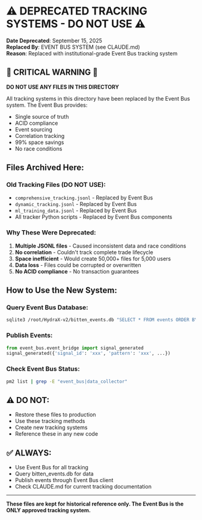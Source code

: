 # ⚠️ DEPRECATED TRACKING SYSTEMS - DO NOT USE ⚠️

**Date Deprecated**: September 15, 2025  
**Replaced By**: EVENT BUS SYSTEM (see CLAUDE.md)  
**Reason**: Replaced with institutional-grade Event Bus tracking system

## 🚨 CRITICAL WARNING 🚨

**DO NOT USE ANY FILES IN THIS DIRECTORY**

All tracking systems in this directory have been replaced by the Event Bus system.
The Event Bus provides:
- Single source of truth
- ACID compliance
- Event sourcing
- Correlation tracking
- 99% space savings
- No race conditions

## Files Archived Here:

### Old Tracking Files (DO NOT USE):
- `comprehensive_tracking.jsonl` - Replaced by Event Bus
- `dynamic_tracking.jsonl` - Replaced by Event Bus
- `ml_training_data.jsonl` - Replaced by Event Bus
- All tracker Python scripts - Replaced by Event Bus components

### Why These Were Deprecated:
1. **Multiple JSONL files** - Caused inconsistent data and race conditions
2. **No correlation** - Couldn't track complete trade lifecycle
3. **Space inefficient** - Would create 50,000+ files for 5,000 users
4. **Data loss** - Files could be corrupted or overwritten
5. **No ACID compliance** - No transaction guarantees

## How to Use the New System:

### Query Event Bus Database:
```bash
sqlite3 /root/HydraX-v2/bitten_events.db "SELECT * FROM events ORDER BY timestamp DESC LIMIT 10;"
```

### Publish Events:
```python
from event_bus.event_bridge import signal_generated
signal_generated({'signal_id': 'xxx', 'pattern': 'xxx', ...})
```

### Check Event Bus Status:
```bash
pm2 list | grep -E "event_bus|data_collector"
```

## ⚠️ DO NOT:
- Restore these files to production
- Use these tracking methods
- Create new tracking systems
- Reference these in any new code

## ✅ ALWAYS:
- Use Event Bus for all tracking
- Query bitten_events.db for data
- Publish events through Event Bus client
- Check CLAUDE.md for current tracking documentation

---

**These files are kept for historical reference only. The Event Bus is the ONLY approved tracking system.**